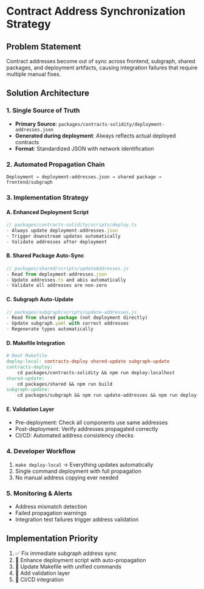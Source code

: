 # Contract Address Synchronization Strategy

## Problem Statement
Contract addresses become out of sync across frontend, subgraph, shared packages, and deployment artifacts, causing integration failures that require multiple manual fixes.

## Solution Architecture

### 1. Single Source of Truth
- **Primary Source**: `packages/contracts-solidity/deployment-addresses.json`
- **Generated during deployment**: Always reflects actual deployed contracts
- **Format**: Standardized JSON with network identification

### 2. Automated Propagation Chain
```
Deployment → deployment-addresses.json → shared package → frontend/subgraph
```

### 3. Implementation Strategy

#### A. Enhanced Deployment Script
```typescript
// packages/contracts-solidity/scripts/deploy.ts
- Always update deployment-addresses.json
- Trigger downstream updates automatically
- Validate addresses after deployment
```

#### B. Shared Package Auto-Sync
```javascript
// packages/shared/scripts/updateAddresses.js
- Read from deployment-addresses.json
- Update addresses.ts and abis automatically
- Validate all addresses are non-zero
```

#### C. Subgraph Auto-Update
```javascript
// packages/subgraph/scripts/update-addresses.js
- Read from shared package (not deployment directly)
- Update subgraph.yaml with correct addresses
- Regenerate types automatically
```

#### D. Makefile Integration
```makefile
# Root Makefile
deploy-local: contracts-deploy shared-update subgraph-update
contracts-deploy:
	cd packages/contracts-solidity && npm run deploy:localhost
shared-update:
	cd packages/shared && npm run build
subgraph-update:
	cd packages/subgraph && npm run update-addresses && npm run deploy-local
```

#### E. Validation Layer
- Pre-deployment: Check all components use same addresses
- Post-deployment: Verify addresses propagated correctly
- CI/CD: Automated address consistency checks

### 4. Developer Workflow
1. `make deploy-local` → Everything updates automatically
2. Single command deployment with full propagation
3. No manual address copying ever needed

### 5. Monitoring & Alerts
- Address mismatch detection
- Failed propagation warnings
- Integration test failures trigger address validation

## Implementation Priority
1. ✅ Fix immediate subgraph address sync
2. 🔄 Enhance deployment script with auto-propagation
3. 🔄 Update Makefile with unified commands
4. 🔄 Add validation layer
5. 🔄 CI/CD integration
